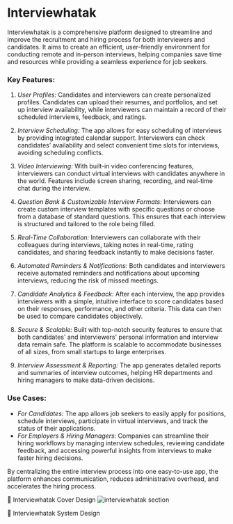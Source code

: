 # Interviewhatak

 Interviewhatak is a comprehensive platform designed to streamline and improve the recruitment and hiring process for both interviewers and candidates. It aims to create an efficient, user-friendly environment for conducting remote and in-person interviews, helping companies save time and resources while providing a seamless experience for job seekers.

### Key Features:
1. *User Profiles:* Candidates and interviewers can create personalized profiles. Candidates can upload their resumes, and portfolios, and set up interview availability, while interviewers can maintain a record of their scheduled interviews, feedback, and ratings.

2. *Interview Scheduling:* The app allows for easy scheduling of interviews by providing integrated calendar support. Interviewers can check candidates’ availability and select convenient time slots for interviews, avoiding scheduling conflicts.

3. *Video Interviewing:* With built-in video conferencing features, interviewers can conduct virtual interviews with candidates anywhere in the world. Features include screen sharing, recording, and real-time chat during the interview.

4. *Question Bank & Customizable Interview Formats:* Interviewers can create custom interview templates with specific questions or choose from a database of standard questions. This ensures that each interview is structured and tailored to the role being filled.

5. *Real-Time Collaboration:* Interviewers can collaborate with their colleagues during interviews, taking notes in real-time, rating candidates, and sharing feedback instantly to make decisions faster.

6. *Automated Reminders & Notifications:* Both candidates and interviewers receive automated reminders and notifications about upcoming interviews, reducing the risk of missed meetings.

7. *Candidate Analytics & Feedback:* After each interview, the app provides interviewers with a simple, intuitive interface to score candidates based on their responses, performance, and other criteria. This data can then be used to compare candidates objectively.

8. *Secure & Scalable:* Built with top-notch security features to ensure that both candidates' and interviewers' personal information and interview data remain safe. The platform is scalable to accommodate businesses of all sizes, from small startups to large enterprises.

9. *Interview Assessment & Reporting:* The app generates detailed reports and summaries of interview outcomes, helping HR departments and hiring managers to make data-driven decisions.

### Use Cases:
- *For Candidates:* The app allows job seekers to easily apply for positions, schedule interviews, participate in virtual interviews, and track the status of their applications.
- *For Employers & Hiring Managers:* Companies can streamline their hiring workflows by managing interview schedules, reviewing candidate feedback, and accessing powerful insights from interviews to make faster hiring decisions.

By centralizing the entire interview process into one easy-to-use app, the platform enhances communication, reduces administrative overhead, and accelerates the hiring process.

🎨 Interviewhatak Cover Design 
![interviewhatak section](https://github.com/user-attachments/assets/1ae15b83-cd68-4fa6-82bc-1dbdb92746f7)

🎯 Interviewhatak System Design 
